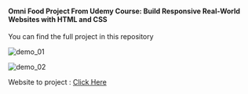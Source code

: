 <h4>Omni Food Project From Udemy Course: Build Responsive Real-World Websites with HTML and CSS</h4>
<p>You can find the full project in this repository</p>

![demo_01](https://github.com/user-attachments/assets/f02476c2-1867-48e2-8843-9047d0a5746b)

![demo_02](https://github.com/user-attachments/assets/90f05432-9733-4a4e-9eca-176b1eb4e78a)

<p>Website to project : <a href="https://udemy-omni-food.netlify.app/">Click Here</a></p>

